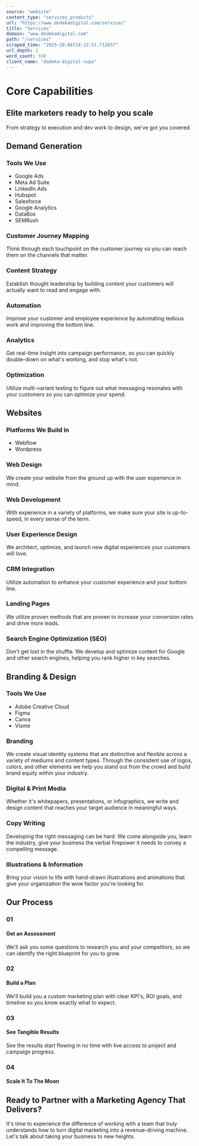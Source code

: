 ```yaml
---
source: "website"
content_type: "services_products"
url: "https://www.dodekadigital.com/services"
title: "Services"
domain: "www.dodekadigital.com"
path: "/services"
scraped_time: "2025-10-04T14:12:51.712037"
url_depth: 1
word_count: 550
client_name: "dodeka-digital-supa"
---
```


# Core Capabilities

## Elite marketers ready to help you scale  
From strategy to execution and dev work to design, we've got you covered.

## Demand Generation

### Tools We Use
- Google Ads
- Meta Ad Suite
- LinkedIn Ads
- Hubspot
- Salesforce
- Google Analytics
- DataBox
- SEMRush

### Customer Journey Mapping
Think through each touchpoint on the customer journey so you can reach them on the channels that matter.

### Content Strategy
Establish thought leadership by building content your customers will actually want to read and engage with.

### Automation
Improve your customer and employee experience by automating tedious work and improving the bottom line.

### Analytics
Get real-time insight into campaign performance, so you can quickly double-down on what's working, and stop what's not.

### Optimization
Utilize multi-variant testing to figure out what messaging resonates with your customers so you can optimize your spend.

## Websites

### Platforms We Build In
- Webflow
- Wordpress

### Web Design
We create your website from the ground up with the user experience in mind.

### Web Development
With experience in a variety of platforms, we make sure your site is up-to-speed, in every sense of the term.

### User Experience Design
We architect, optimize, and launch new digital experiences your customers will love.

### CRM Integration
Utilize automation to enhance your customer experience and your bottom line.

### Landing Pages
We utilize proven methods that are proven to increase your conversion rates and drive more leads.

### Search Engine Optimization (SEO)
Don't get lost in the shuffle. We develop and optimize content for Google and other search engines, helping you rank higher in key searches.

## Branding & Design

### Tools We Use
- Adobe Creative Cloud
- Figma
- Canva
- Visme

### Branding
We create visual identity systems that are distinctive and flexible across a variety of mediums and content types. Through the consistent use of logos, colors, and other elements we help you stand out from the crowd and build brand equity within your industry.

### Digital & Print Media
Whether it's whitepapers, presentations, or infographics, we write and design content that reaches your target audience in meaningful ways.

### Copy Writing
Developing the right messaging can be hard. We come alongside you, learn the industry, give your business the verbal firepower it needs to convey a compelling message.

### Illustrations & Information
Bring your vision to life with hand-drawn illustrations and animations that give your organization the wow factor you're looking for.

## Our Process

### 01
#### Get an Assessment
We'll ask you some questions to research you and your competitors, so we can identify the right blueprint for you to grow.

### 02
#### Build a Plan
We'll build you a custom marketing plan with clear KPI's, ROI goals, and timeline so you know exactly what to expect.

### 03
#### See Tangible Results
See the results start flowing in no time with live access to project and campaign progress.

### 04
#### Scale It To The Moon

## Ready to Partner with a Marketing Agency That Delivers?
It's time to experience the difference of working with a team that truly understands how to turn digital marketing into a revenue-driving machine. Let's talk about taking your business to new heights.